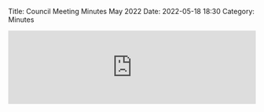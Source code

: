 Title: Council Meeting Minutes May 2022
Date: 2022-05-18 18:30
Category: Minutes

<embed width=100% style="height: -webkit-fill-available" src="https://docs.google.com/document/d/e/2PACX-1vS-IkLv4o4LzHtJgi9ASEKJbZGuzjSR9iaY-9rfKkqacvBoTmP7MM_rS68g_ZGxtIN8lnjcOhcS8tzQ/pub?embedded=true"></embed>
